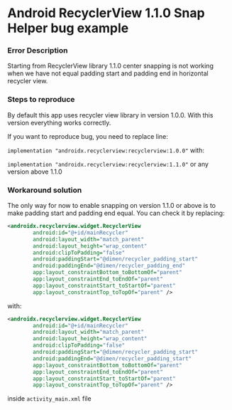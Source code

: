 # Android RecyclerView 1.1.0 Snap Helper bug example

### Error Description

Starting from RecyclerView library 1.1.0 center snapping is not working when we have not equal padding start and padding end in horizontal recycler view.

### Steps to reproduce

By default this app uses recycler view library in version 1.0.0. With this version everything works correctly.

If you want to reproduce bug, you need to replace line: 

`implementation "androidx.recyclerview:recyclerview:1.0.0"` 
with:

`implementation "androidx.recyclerview:recyclerview:1.1.0"` or any version above 1.1.0

### Workaround solution

The only way for now to enable snapping on version 1.1.0 or above is to make padding start and padding end equal.
You can check it by replacing:

```xml
<androidx.recyclerview.widget.RecyclerView
        android:id="@+id/mainRecycler"
        android:layout_width="match_parent"
        android:layout_height="wrap_content"
        android:clipToPadding="false"
        android:paddingStart="@dimen/recycler_padding_start"
        android:paddingEnd="@dimen/recycler_padding_end"
        app:layout_constraintBottom_toBottomOf="parent"
        app:layout_constraintEnd_toEndOf="parent"
        app:layout_constraintStart_toStartOf="parent"
        app:layout_constraintTop_toTopOf="parent" />
``` 
with:
```xml
<androidx.recyclerview.widget.RecyclerView
        android:id="@+id/mainRecycler"
        android:layout_width="match_parent"
        android:layout_height="wrap_content"
        android:clipToPadding="false"
        android:paddingStart="@dimen/recycler_padding_start"
        android:paddingEnd="@dimen/recycler_padding_start"
        app:layout_constraintBottom_toBottomOf="parent"
        app:layout_constraintEnd_toEndOf="parent"
        app:layout_constraintStart_toStartOf="parent"
        app:layout_constraintTop_toTopOf="parent" />
```

inside `activity_main.xml` file
